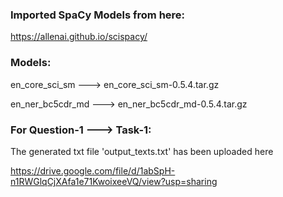 ### Imported SpaCy Models from here:
https://allenai.github.io/scispacy/

### Models:
en_core_sci_sm ---> en_core_sci_sm-0.5.4.tar.gz

en_ner_bc5cdr_md ---> en_ner_bc5cdr_md-0.5.4.tar.gz


### For Question-1 ---> Task-1:
The generated txt file 'output_texts.txt' has been uploaded here

https://drive.google.com/file/d/1abSpH-n1RWGlqCjXAfa1e71KwoixeeVQ/view?usp=sharing
